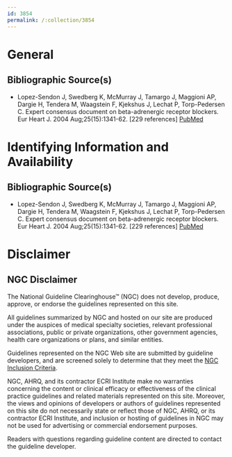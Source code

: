 ```yaml
---
id: 3854
permalink: /:collection/3854
---
```


# General

## Bibliographic Source(s)

- Lopez-Sendon J, Swedberg K, McMurray J, Tamargo J, Maggioni AP, Dargie H, Tendera M, Waagstein F, Kjekshus J, Lechat P, Torp-Pedersen C. Expert consensus document on beta-adrenergic receptor blockers. Eur Heart J. 2004 Aug;25(15):1341-62. [229 references] [ PubMed ](http://www.ncbi.nlm.nih.gov/entrez/query.fcgi?cmd=Retrieve&db=pubmed&dopt=Abstract&list_uids=15288162)

# Identifying Information and Availability

## Bibliographic Source(s)

- Lopez-Sendon J, Swedberg K, McMurray J, Tamargo J, Maggioni AP, Dargie H, Tendera M, Waagstein F, Kjekshus J, Lechat P, Torp-Pedersen C. Expert consensus document on beta-adrenergic receptor blockers. Eur Heart J. 2004 Aug;25(15):1341-62. [229 references] [ PubMed ](http://www.ncbi.nlm.nih.gov/entrez/query.fcgi?cmd=Retrieve&db=pubmed&dopt=Abstract&list_uids=15288162)

# Disclaimer

## NGC Disclaimer

The National Guideline Clearinghouse™ (NGC) does not develop, produce, approve, or endorse the guidelines represented on this site.

All guidelines summarized by NGC and hosted on our site are produced under the auspices of medical specialty societies, relevant professional associations, public or private organizations, other government agencies, health care organizations or plans, and similar entities.

Guidelines represented on the NGC Web site are submitted by guideline developers, and are screened solely to determine that they meet the [NGC Inclusion Criteria](/help-and-about/summaries/inclusion-criteria).

NGC, AHRQ, and its contractor ECRI Institute make no warranties concerning the content or clinical efficacy or effectiveness of the clinical practice guidelines and related materials represented on this site. Moreover, the views and opinions of developers or authors of guidelines represented on this site do not necessarily state or reflect those of NGC, AHRQ, or its contractor ECRI Institute, and inclusion or hosting of guidelines in NGC may not be used for advertising or commercial endorsement purposes.

Readers with questions regarding guideline content are directed to contact the guideline developer.

